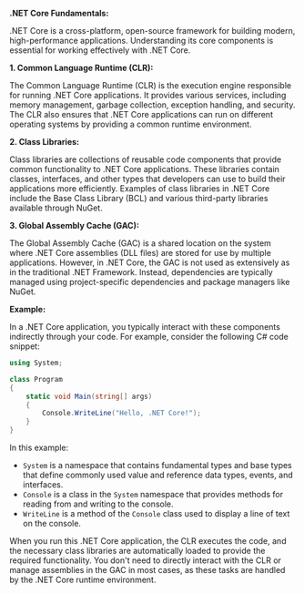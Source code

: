 **.NET Core Fundamentals:**

.NET Core is a cross-platform, open-source framework for building modern, high-performance applications. Understanding its core components is essential for working effectively with .NET Core.

**1. Common Language Runtime (CLR):**

The Common Language Runtime (CLR) is the execution engine responsible for running .NET Core applications. It provides various services, including memory management, garbage collection, exception handling, and security. The CLR also ensures that .NET Core applications can run on different operating systems by providing a common runtime environment.

**2. Class Libraries:**

Class libraries are collections of reusable code components that provide common functionality to .NET Core applications. These libraries contain classes, interfaces, and other types that developers can use to build their applications more efficiently. Examples of class libraries in .NET Core include the Base Class Library (BCL) and various third-party libraries available through NuGet.

**3. Global Assembly Cache (GAC):**

The Global Assembly Cache (GAC) is a shared location on the system where .NET Core assemblies (DLL files) are stored for use by multiple applications. However, in .NET Core, the GAC is not used as extensively as in the traditional .NET Framework. Instead, dependencies are typically managed using project-specific dependencies and package managers like NuGet.

**Example:**

In a .NET Core application, you typically interact with these components indirectly through your code. For example, consider the following C# code snippet:

```csharp
using System;

class Program
{
    static void Main(string[] args)
    {
        Console.WriteLine("Hello, .NET Core!");
    }
}
```

In this example:
- `System` is a namespace that contains fundamental types and base types that define commonly used value and reference data types, events, and interfaces.
- `Console` is a class in the `System` namespace that provides methods for reading from and writing to the console.
- `WriteLine` is a method of the `Console` class used to display a line of text on the console.

When you run this .NET Core application, the CLR executes the code, and the necessary class libraries are automatically loaded to provide the required functionality. You don't need to directly interact with the CLR or manage assemblies in the GAC in most cases, as these tasks are handled by the .NET Core runtime environment.